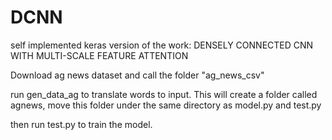 # DCNN
self implemented keras version of the work: DENSELY CONNECTED CNN WITH MULTI-SCALE FEATURE ATTENTION

Download ag news dataset and call the folder "ag_news_csv"

run gen_data_ag to translate words to input. This will create a folder called agnews, move this folder under the same directory as model.py and test.py

then run test.py to train the model.
